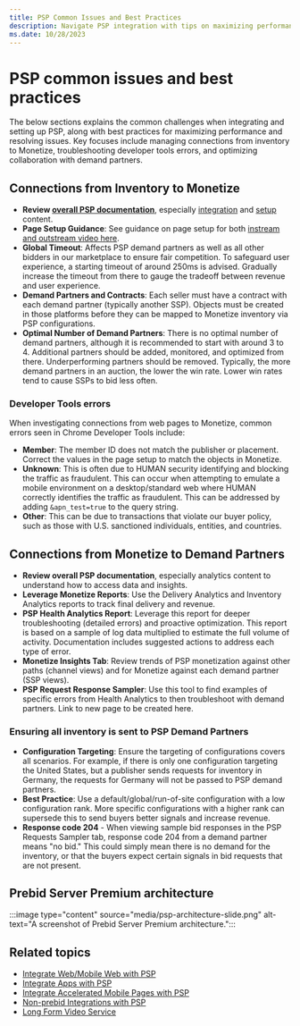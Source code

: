 ```yaml
---
title: PSP Common Issues and Best Practices
description: Navigate PSP integration with tips on maximizing performance, troubleshooting errors, and optimizing collaboration with demand partners.
ms.date: 10/28/2023
---
```


# PSP common issues and best practices

The below sections explains the common challenges when integrating and setting up PSP, along with best practices for maximizing performance and resolving issues. Key focuses include managing connections from inventory to Monetize, troubleshooting developer tools errors, and optimizing collaboration with demand partners.

## Connections from Inventory to Monetize

- **Review [overall PSP documentation](prebid-server-premium.md)**, especially [integration](integrate-with-psp.md) and [setup](set-up-prebid-server-premium.md) content.
- **Page Setup Guidance**: See guidance on page setup for both [instream and outstream video here](video-guidance.md).
- **Global Timeout**: Affects PSP demand partners as well as all other bidders in our marketplace to ensure fair competition. To safeguard user experience, a starting timeout of around 250ms is advised. Gradually increase the timeout from there to gauge the tradeoff between revenue and user experience.
- **Demand Partners and Contracts**: Each seller must have a contract with each demand partner (typically another SSP). Objects must be created in those platforms before they can be mapped to Monetize inventory via PSP configurations.
- **Optimal Number of Demand Partners**: There is no optimal number of demand partners, although it is recommended to start with around 3 to 4. Additional partners should be added, monitored, and optimized from there. Underperforming partners should be removed. Typically, the more demand partners in an auction, the lower the win rate. Lower win rates tend to cause SSPs to bid less often.

### Developer Tools errors

When investigating connections from web pages to Monetize, common errors seen in Chrome Developer Tools include:

- **Member**: The member ID does not match the publisher or placement. Correct the values in the page setup to match the objects in Monetize.
- **Unknown**: This is often due to HUMAN security identifying and blocking the traffic as fraudulent. This can occur when attempting to emulate a mobile environment on a desktop/standard web where HUMAN correctly identifies the traffic as fraudulent. This can be addressed by adding `&apn_test=true` to the query string.
- **Other**: This can be due to transactions that violate our buyer policy, such as those with U.S. sanctioned individuals, entities, and countries.

## Connections from Monetize to Demand Partners

- **Review overall PSP documentation**, especially analytics content to understand how to access data and insights.
- **Leverage Monetize Reports**: Use the Delivery Analytics and Inventory Analytics reports to track final delivery and revenue.
- **PSP Health Analytics Report**: Leverage this report for deeper troubleshooting (detailed errors) and proactive optimization. This report is based on a sample of log data multiplied to estimate the full volume of activity. Documentation includes suggested actions to address each type of error.
- **Monetize Insights Tab**: Review trends of PSP monetization against other paths (channel views) and for Monetize against each demand partner (SSP views).
- **PSP Request Response Sampler**: Use this tool to find examples of specific errors from Health Analytics to then troubleshoot with demand partners. Link to new page to be created here.

### Ensuring all inventory is sent to PSP Demand Partners

- **Configuration Targeting**: Ensure the targeting of configurations covers all scenarios. For example, if there is only one configuration targeting the United States, but a publisher sends requests for inventory in Germany, the requests for Germany will not be passed to PSP demand partners.
- **Best Practice**: Use a default/global/run-of-site configuration with a low configuration rank. More specific configurations with a higher rank can supersede this to send buyers better signals and increase revenue.
- **Response code 204** - When viewing sample bid responses in the PSP Requests Sampler tab, response code 204 from a demand partner means "no bid." This could simply mean there is no demand for the inventory, or that the buyers expect certain signals in bid requests that are not present.

## Prebid Server Premium architecture

:::image type="content" source="media/psp-architecture-slide.png" alt-text="A screenshot of Prebid Server Premium architecture.":::

## Related topics

- [Integrate Web/Mobile Web with PSP](integrate-web-mobile-web-with-psp.md)
- [Integrate Apps with PSP](integrate-apps-with-psp.md)
- [Integrate Accelerated Mobile Pages with PSP](integrate-accelerated-mobile-pages-with-psp.md)
- [Non-prebid Integrations with PSP](non-prebid-integrations-with-psp.md)
- [Long Form Video Service](../digital-platform-api/long-form-video-service.md)
